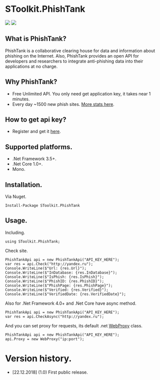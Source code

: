 # SToolkit.PhishTank
[![](https://img.shields.io/nuget/v/SToolkit.PhishTank.svg)](https://www.nuget.org/packages/SToolkit.PhishTank)
[![](https://img.shields.io/nuget/dt/SToolkit.PhishTank.svg)](https://www.nuget.org/packages/SToolkit.PhishTank)

## What is PhishTank?
PhishTank is a collaborative clearing house for data and information about phishing on the Internet. Also, PhishTank provides an open API for developers and researchers to integrate anti-phishing data into their applications at no charge.

## Why PhishTank?
* Free Unlimited API. You only need get application key, it takes near 1 minutes.
* Every day ~1500 new phish sites. [More stats here](https://www.phishtank.com/stats.php).

## How to get api key?
* Register and get it [here](https://www.phishtank.com/api_register.php).

## Supported platforms.
* .Net Framework 3.5+.
* .Net Core 1.0+.
* Mono.

## Installation.
Via Nuget.
```
Install-Package SToolkit.PhishTank
```

## Usage.
Including.
```
using SToolkit.PhishTank;
```

Check site.
```
PhishTankApi api = new PhishTankApi("API_KEY_HERE");
var res = api.Check("http://yandex.ru");
Console.WriteLine($"Url: {res.Url}");
Console.WriteLine($"InDatabase: {res.InDatabase}");
Console.WriteLine($"IsPhish: {res.IsPhish}");
Console.WriteLine($"PhishID: {res.PhishID}");
Console.WriteLine($"PhishPage: {res.PhishPage}");
Console.WriteLine($"Verified: {res.Verified}");
Console.WriteLine($"VerifiedDate: {res.VerifiedDate}");
```

Also for .Net Framework 4.0+ and .Net Core have async method.
```
PhishTankApi api = new PhishTankApi("API_KEY_HERE");
var res = api.CheckAsync("http://yandex.ru");
```

And you can set proxy for requests, its default .net [WebProxy](https://docs.microsoft.com/en-us/dotnet/api/system.net.webproxy) class.
```
PhishTankApi api = new PhishTankApi("API_KEY_HERE");
api.Proxy = new WebProxy("ip:port");
```

# Version history.
* [22.12.2018] (1.0) First public release.
